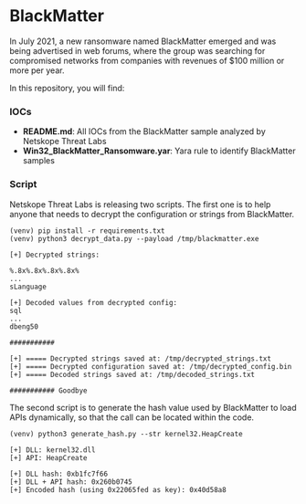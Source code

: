 # BlackMatter
In July 2021, a new ransomware named BlackMatter emerged and was being advertised in web forums, where the group was searching for compromised networks from companies with revenues of $100 million or more per year.

In this repository, you will find:

### IOCs
* **README.md**: All IOCs from the BlackMatter sample analyzed by Netskope Threat Labs
* **Win32_BlackMatter_Ransomware.yar**: Yara rule to identify BlackMatter samples

### Script

Netskope Threat Labs is releasing two scripts. The first one is to help anyone that needs to decrypt the configuration or strings from BlackMatter.

```shell
(venv) pip install -r requirements.txt
(venv) python3 decrypt_data.py --payload /tmp/blackmatter.exe

[+] Decrypted strings:

%.8x%.8x%.8x%.8x%
...
sLanguage

[+] Decoded values from decrypted config:
sql
...
dbeng50

###########

[+] ===== Decrypted strings saved at: /tmp/decrypted_strings.txt
[+] ===== Decrypted configuration saved at: /tmp/decrypted_config.bin
[+] ===== Decoded strings saved at: /tmp/decoded_strings.txt

########### Goodbye

```

The second script is to generate the hash value used by BlackMatter to load APIs dynamically, so that the call can be located within the code.

```shell
(venv) python3 generate_hash.py --str kernel32.HeapCreate 

[+] DLL: kernel32.dll
[+] API: HeapCreate

[+] DLL hash: 0xb1fc7f66
[+] DLL + API hash: 0x260b0745
[+] Encoded hash (using 0x22065fed as key): 0x40d58a8

```
